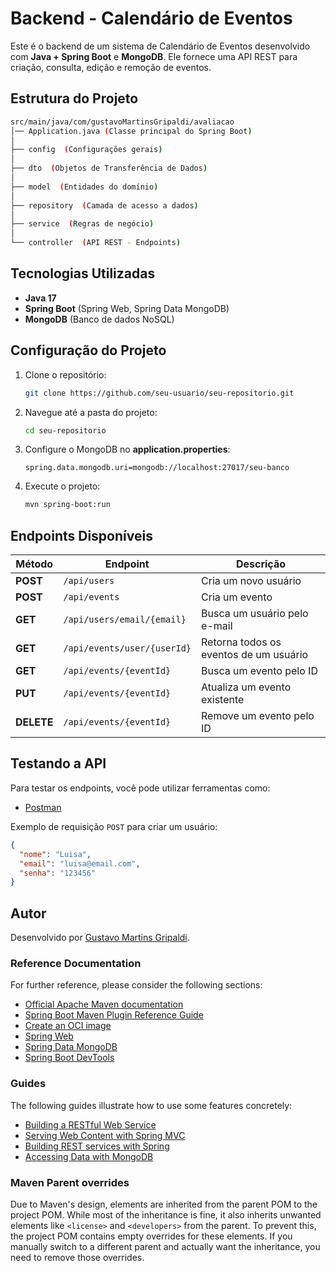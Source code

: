 # Backend - Calendário de Eventos

Este é o backend de um sistema de Calendário de Eventos desenvolvido com **Java + Spring Boot** e **MongoDB**. Ele fornece uma API REST para criação, consulta, edição e remoção de eventos.

## Estrutura do Projeto

```bash
src/main/java/com/gustavoMartinsGripaldi/avaliacao
│── Application.java (Classe principal do Spring Boot)
│
├── config  (Configurações gerais)
│
├── dto  (Objetos de Transferência de Dados)
│
├── model  (Entidades do domínio)
│
├── repository  (Camada de acesso a dados)
│
├── service  (Regras de negócio)
│
└── controller  (API REST - Endpoints)
```

## Tecnologias Utilizadas
- **Java 17**
- **Spring Boot** (Spring Web, Spring Data MongoDB)
- **MongoDB** (Banco de dados NoSQL)

## Configuração do Projeto
1. Clone o repositório:
   ```bash
   git clone https://github.com/seu-usuario/seu-repositorio.git
   ```
2. Navegue até a pasta do projeto:
   ```bash
   cd seu-repositorio
   ```
3. Configure o MongoDB no **application.properties**:
   ```properties
   spring.data.mongodb.uri=mongodb://localhost:27017/seu-banco
   ```
4. Execute o projeto:
   ```bash
   mvn spring-boot:run
   ```

## Endpoints Disponíveis

| Método | Endpoint | Descrição |
| ------ | -------- | --------- |
| **POST**   | `/api/users` | Cria um novo usuário |
| **POST**   | `/api/events` | Cria um evento |
| **GET**    | `/api/users/email/{email}` | Busca um usuário pelo e-mail |
| **GET**    | `/api/events/user/{userId}` | Retorna todos os eventos de um usuário |
| **GET**    | `/api/events/{eventId}` | Busca um evento pelo ID |
| **PUT**    | `/api/events/{eventId}` | Atualiza um evento existente |
| **DELETE** | `/api/events/{eventId}` | Remove um evento pelo ID |

## Testando a API
Para testar os endpoints, você pode utilizar ferramentas como:
- [Postman](https://www.postman.com/)


Exemplo de requisição `POST` para criar um usuário:
```json
{
  "nome": "Luisa",
  "email": "luisa@email.com",
  "senha": "123456"
}
```

## Autor 
Desenvolvido por [Gustavo Martins Gripaldi](https://g2martins.github.io/G2Portfolio/).

### Reference Documentation
For further reference, please consider the following sections:

* [Official Apache Maven documentation](https://maven.apache.org/guides/index.html)
* [Spring Boot Maven Plugin Reference Guide](https://docs.spring.io/spring-boot/3.4.3/maven-plugin)
* [Create an OCI image](https://docs.spring.io/spring-boot/3.4.3/maven-plugin/build-image.html)
* [Spring Web](https://docs.spring.io/spring-boot/3.4.3/reference/web/servlet.html)
* [Spring Data MongoDB](https://docs.spring.io/spring-boot/3.4.3/reference/data/nosql.html#data.nosql.mongodb)
* [Spring Boot DevTools](https://docs.spring.io/spring-boot/3.4.3/reference/using/devtools.html)

### Guides
The following guides illustrate how to use some features concretely:

* [Building a RESTful Web Service](https://spring.io/guides/gs/rest-service/)
* [Serving Web Content with Spring MVC](https://spring.io/guides/gs/serving-web-content/)
* [Building REST services with Spring](https://spring.io/guides/tutorials/rest/)
* [Accessing Data with MongoDB](https://spring.io/guides/gs/accessing-data-mongodb/)

### Maven Parent overrides

Due to Maven's design, elements are inherited from the parent POM to the project POM.
While most of the inheritance is fine, it also inherits unwanted elements like `<license>` and `<developers>` from the parent.
To prevent this, the project POM contains empty overrides for these elements.
If you manually switch to a different parent and actually want the inheritance, you need to remove those overrides.

